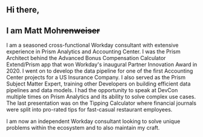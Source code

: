 ## Hi there,
## I am Matt Moh~~renweiser~~

I am a seasoned cross-functional Workday consultant with extensive experience in Prism Analytics and Accounting Center. I was the Prism Architect behind the Advanced Bonus Compensation Calculator Extend/Prism app that won Workday's inaugural Partner Innovation Award in 2020. I went on to develop the data pipeline for one of the first Accounting Center projects for a US Insurance Company. I also served as the Prism Subject Matter Expert, training other Developers on building efficient data pipelines and data models. I had the opportunity to speak at DevCon multiple times on Prism Analytics and its ability to solve complex use cases. The last presentation was on the Tipping Calculator where financial journals were split into pro-rated tips for fast-casual restaurant employees.

I am now an independent Workday consultant looking to solve unique problems within the ecosystem and to also maintain my craft.

